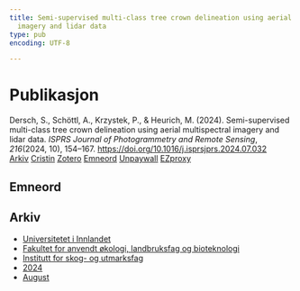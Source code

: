 ```yaml
---
title: Semi-supervised multi-class tree crown delineation using aerial multispectral
  imagery and lidar data
type: pub
encoding: UTF-8

---
```

<h1>Publikasjon</h1>
<article id="csl-bib-container-S8PGZ5J5" class="csl-bib-container">
  <div class="csl-bib-body"> <div class="csl-entry">Dersch, S., Schöttl, A., Krzystek, P., &#38; Heurich, M. (2024). Semi-supervised multi-class tree crown delineation using aerial multispectral imagery and lidar data. <i>ISPRS Journal of Photogrammetry and Remote Sensing</i>, <i>216</i>(2024, 10), 154–167. <a href="https://doi.org/10.1016/j.isprsjprs.2024.07.032">https://doi.org/10.1016/j.isprsjprs.2024.07.032</a></div> </div>
  <div class="csl-bib-buttons">
    <a href="#taxonomy-article-S8PGZ5J5" alt="archive" class="csl-bib-button">Arkiv</a>
    <a href="https://app.cristin.no/results/show.jsf?id=2288631" alt="Cristin" class="csl-bib-button">Cristin</a>
    <a href="http://zotero.org/groups/5881554/items/S8PGZ5J5" alt="Zotero" class="csl-bib-button">Zotero</a>
    <a href="#keywords-article-S8PGZ5J5" alt="keywords" class="csl-bib-button">Emneord</a>
    <a href="https://doi.org/10.1016/j.isprsjprs.2024.07.032" alt="Unpaywall" class="csl-bib-button">Unpaywall</a>
    <a href="https://doi.org/10.1016/j.isprsjprs.2024.07.032" alt="EZproxy" class="csl-bib-button">EZproxy</a>
  </div>
  <div id="csl-bib-meta-container-S8PGZ5J5"></div>
</article>
<div id="csl-bib-meta-S8PGZ5J5" class="csl-bib-meta">
  <article id="keywords-article-S8PGZ5J5" class="keywords-article">
    <h1>Emneord</h1>
    
  </article>
  <article id="taxonomy-article-S8PGZ5J5" class="taxonomy-article">
    <h1>Arkiv</h1>
    <ul>
      <li>
        <a href="/nn/archive/?key=3DCRN523">Universitetet i Innlandet</a>
      </li>
      <li>
        <a href="/nn/archive/?key=T77LXH6D">Fakultet for anvendt økologi, landbruksfag og bioteknologi</a>
      </li>
      <li>
        <a href="/nn/archive/?key=7TRARPE3">Institutt for skog- og utmarksfag</a>
      </li>
      <li>
        <a href="/nn/archive/?key=A4XX8HDP">2024</a>
      </li>
      <li>
        <a href="/nn/archive/?key=HFYJIYIE">August</a>
      </li>
    </ul>
  </article>
</div>
